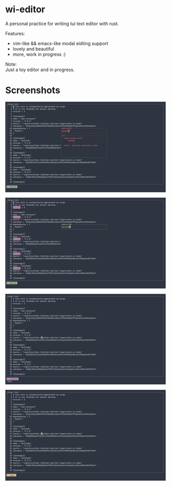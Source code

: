 # wi-editor
A personal practice for writing tui text editor with rust.  


Features: 
- vim-like && emacs-like modal eidting support
- lovely and beautiful
- more, work in progress :)

Note:  
Just a toy editor and in progress.  

# Screenshots

![screenshot_1.png](screenshots/screenshot_1.png)

![screenshot_2.png](screenshots/screenshot_2.png)

![screenshot_3.png](screenshots/screenshot_3.png)

![screenshot_4.png](screenshots/screenshot_4.png)
